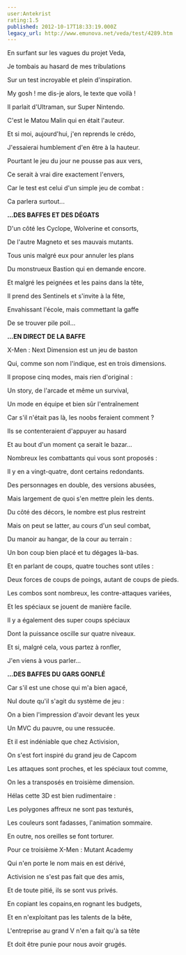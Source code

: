 ```yaml
---
user:Antekrist
rating:1.5
published: 2012-10-17T18:33:19.000Z
legacy_url: http://www.emunova.net/veda/test/4289.htm
---
```

En surfant sur les vagues du projet Veda,  

Je tombais au hasard de mes tribulations  

Sur un test incroyable et plein d'inspiration.  

My gosh ! me dis-je alors, le texte que voilà !  

Il parlait d'Ultraman, sur Super Nintendo.  

C'est le Matou Malin qui en était l'auteur.  

Et si moi, aujourd'hui, j'en reprends le crédo,  

J'essaierai humblement d'en être à la hauteur.  

  

Pourtant le jeu du jour ne pousse pas aux vers,  

Ce serait à vrai dire exactement l'envers,  

Car le test est celui d'un simple jeu de combat :  

Ca parlera surtout...  

**...DES BAFFES ET DES DÉGATS**  

  

D'un côté les Cyclope, Wolverine et consorts,  

De l'autre Magneto et ses mauvais mutants.  

Tous unis malgré eux pour annuler les plans  

Du monstrueux Bastion qui en demande encore.  

Et malgré les peignées et les pains dans la tête,  

Il prend des Sentinels et s'invite à la fête,  

Envahissant l'école, mais commettant la gaffe  

De se trouver pile poil...  

**...EN DIRECT DE LA BAFFE**  

  

X-Men : Next Dimension est un jeu de baston  

Qui, comme son nom l'indique, est en trois dimensions.  

Il propose cinq modes, mais rien d'original :  

Un story, de l'arcade et même un survival,  

Un mode en équipe et bien sûr l'entraînement  

Car s'il n'était pas là, les noobs feraient comment ?  

Ils se contenteraient d'appuyer au hasard  

Et au bout d'un moment ça serait le bazar...  

  

Nombreux les combattants qui vous sont proposés :  

Il y en a vingt-quatre, dont certains redondants.  

Des personnages en double, des versions abusées,  

Mais largement de quoi s'en mettre plein les dents.  

Du côté des décors, le nombre est plus restreint  

Mais on peut se latter, au cours d'un seul combat,  

Du manoir au hangar, de la cour au terrain :  

Un bon coup bien placé et tu dégages là-bas.  

  

Et en parlant de coups, quatre touches sont utiles :  

Deux forces de coups de poings, autant de coups de pieds.  

Les combos sont nombreux, les contre-attaques variées,  

Et les spéciaux se jouent de manière facile.  

Il y a également des super coups spéciaux  

Dont la puissance oscille sur quatre niveaux.  

Et si, malgré cela, vous partez à ronfler,  

J'en viens à vous parler...  

**...DES BAFFES DU GARS GONFLÉ**  

  

Car s'il est une chose qui m'a bien agacé,  

Nul doute qu'il s'agit du système de jeu :  

On a bien l'impression d'avoir devant les yeux  

Un MVC du pauvre, ou une ressucée.  

Et il est indéniable que chez Activision,  

On s'est fort inspiré du grand jeu de Capcom  

Les attaques sont proches, et les spéciaux tout comme,  

On les a transposés en troisième dimension.  

  

Hélas cette 3D est bien rudimentaire :  

Les polygones affreux ne sont pas texturés,  

Les couleurs sont fadasses, l'animation sommaire.  

En outre, nos oreilles se font torturer.  

  

Pour ce troisième X-Men : Mutant Academy  

Qui n'en porte le nom mais en est dérivé,  

Activision ne s'est pas fait que des amis,  

Et de toute pitié, ils se sont vus privés.  

En copiant les copains,en rognant les budgets,  

Et en n'exploitant pas les talents de la bête,  

L'entreprise au grand V n'en a fait qu'à sa tête  

Et doit être punie pour nous avoir grugés.